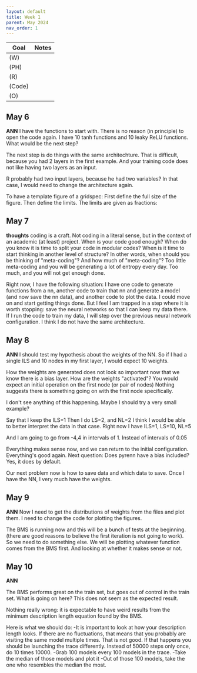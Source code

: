 ```yaml
---
layout: default
title: Week 1
parent: May 2024
nav_order: 1
---
```


| Goal | Notes |                                                                                
| ----------- | ----------- |
|(W)| |
|(PH)| |
|(R)| |
|(Code)| |
|(O)| |



## May 6

**ANN** I have the functions to start with. There is no reason (in principle) to open the code again.
I have 10 tanh functions and 10 leaky ReLU functions. What would be the next step?

The next step is do things with the same architechture. That is difficult, because you had 2 layers in the first example.
And your training code does not like having two layers as an input.

R probably had two input layers, because he had two variables? In that case, I would need to change the architecture again.


To have a template figure of a gridspec:
First define the full size of the figure. Then define the limits.
The limits are given as fractions:

## May 7

**thoughts**
coding is a craft. Not coding in a literal sense, but in the context of an academic (at least) project.
When is your code good enough? When do you know it is time to split your code in modular codes? When is it time to start thinking in another level of structure?
In other words, when should you be thinking of "meta-coding"? And how much of "meta-coding"? Too little meta-coding and you will be generating a lot of entropy every day.
Too much, and you will not get enough done.

Right now, I have the following situation: I have one code to generate functions from a nn, another code to train that nn and generate a model (and now save the nn data), and another code to plot the data.
I could move on and start getting things done. But I feel I am trapped in a step where it is worth stopping: save the neural networks so that I can keep my data there. If I run the code to train my data, I will step over the previous neural network configuration.
I think I do not have the same architecture.

## May 8

**ANN** I should test my hypothesis about the weights of the NN.
So if I had a single ILS and 10 nodes in my first layer, I would expect 10 weights.

How the weights are generated does not look so important now that we know there is a bias layer.
How are the weights "activated"?
You would expect an initial operation on the first node (or pair of nodes)
Nothing suggests there is something going on with the first node specifically.

I don't see anything of this happening. Maybe I should try a very small example?

Say that I keep the
ILS=1
Then I do LS=2, and NL=2
I think I would be able to better interpret the data in that case.
Right now I have ILS=1, LS=10, NL=5

And I am going to go from -4,4 in intervals of 1.
Instead of intervals of 0.05


Everything makes sense now, and we can return to the initial configuration. Everything's good again.
Next question: Does pyrenn have a bias included? Yes, it does by default.

Our next problem now is how to save data and which data to save.
Once I have the NN, I very much have the weights.

## May 9

**ANN**
Now I need to get the distributions of weights from the files and plot them. I need to change the code for plotting the figures.

The BMS is running now and this will be a bunch of tests at the beginning. (there are good reasons to believe the first iteration is not going to work).
So we need to do something else.
We will be plotting whatever function comes from the BMS first. And looking at whether it makes sense or not.

## May 10

**ANN**

The BMS performs great on the train set, but goes out of control in the train set. What is going on here? This does not seem as the expected result.

Nothing really wrong: it is expectable to have weird results from the minimum description length equation found by the BMS.

Here is what we should do:
 -It is important to look at how your description length looks. If there are no fluctuations, that means that you probably are visiting the same model multiple times. That is not good. If that happens you should be launching the trace differently. Instead of 50000 steps only once, do 10 times 10000.
 -Grab 100 models every 100 models in the trace.
 -Take the median of those models and plot it
 -Out of those 100 models, take the one who resembles the median the most.
 
